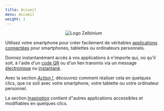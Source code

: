 ```yaml
---
title: Accueil
menu: Accueil
weight: 1
---
```


<!-- Attention : 'home.md' est un lien symbolique vers '_index.md' ! -->
<!-- Les URL doivent être absolus !!! -->

<center><img src="/fr/Logo.png" alt="Logo Zelbinium"/></center>

Utilisez votre smartphone pour créer facilement de véritables [applications connectées](https://fr.wikipedia.org/wiki/Application_web) pour smartphones, tablettes ou ordinateurs personnels.

Donnez instantanément accès à vos applications à n'importe qui, où qu'il soit, à l'aide d'un [code QR](https://fr.wikipedia.org/wiki/Code_QR) ou d'un lien transmis via un message [électronique](https://fr.wikipedia.org/wiki/Courrier_%C3%A9lectronique) ou [instantané](https://fr.wikipedia.org/wiki/Messagerie_instantan%C3%A9e).

Avec la section [*Action !*](/fr/action/), découvrez comment réaliser cela en quelques clics, que ce soit avec votre smartphone, votre tablette ou votre ordinateur personnel.

La section [*Inspiration*](/fr/inspiration/) contient d"autres applications accessibles et modifiables en quelques clics.

